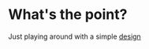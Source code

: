 What's the point?
=============

Just playing around with a simple [design](http://htmlpreview.github.com/?https://github.com/framp/whatsthepoint/blob/master/index.html)
